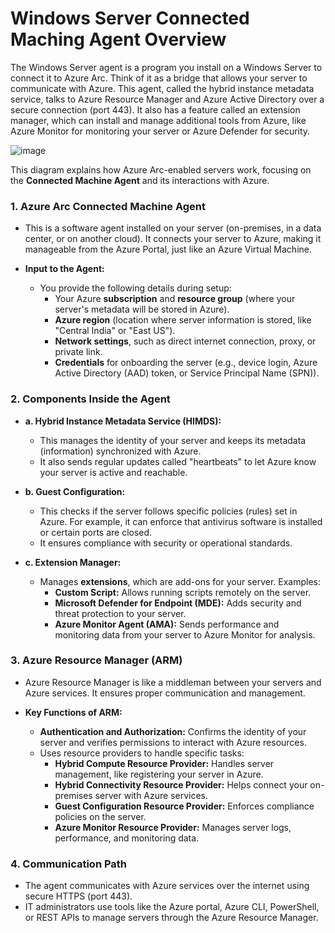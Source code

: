 # Windows Server Connected Maching Agent Overview

The Windows Server agent is a program you install on a Windows Server to connect it to Azure Arc. Think of it as a bridge that allows your server to communicate with Azure. This agent, called the hybrid instance metadata service, talks to Azure Resource Manager and Azure Active Directory over a secure connection (port 443). It also has a feature called an extension manager, which can install and manage additional tools from Azure, like Azure Monitor for monitoring your server or Azure Defender for security. 

![image](https://github.com/user-attachments/assets/109282cf-9e05-481c-b054-5072d6c22bc1)

This diagram explains how Azure Arc-enabled servers work, focusing on the **Connected Machine Agent** and its interactions with Azure.

### **1. Azure Arc Connected Machine Agent**
- This is a software agent installed on your server (on-premises, in a data center, or on another cloud). It connects your server to Azure, making it manageable from the Azure Portal, just like an Azure Virtual Machine.
  
- **Input to the Agent:**
  - You provide the following details during setup:
    - Your Azure **subscription** and **resource group** (where your server's metadata will be stored in Azure).
    - **Azure region** (location where server information is stored, like "Central India" or "East US").
    - **Network settings**, such as direct internet connection, proxy, or private link.
    - **Credentials** for onboarding the server (e.g., device login, Azure Active Directory (AAD) token, or Service Principal Name (SPN)).

### **2. Components Inside the Agent**

- **a. Hybrid Instance Metadata Service (HIMDS):**
  - This manages the identity of your server and keeps its metadata (information) synchronized with Azure.
  - It also sends regular updates called "heartbeats" to let Azure know your server is active and reachable.

- **b. Guest Configuration:**
  - This checks if the server follows specific policies (rules) set in Azure. For example, it can enforce that antivirus software is installed or certain ports are closed.
  - It ensures compliance with security or operational standards.

- **c. Extension Manager:**
  - Manages **extensions**, which are add-ons for your server. Examples:
    - **Custom Script:** Allows running scripts remotely on the server.
    - **Microsoft Defender for Endpoint (MDE):** Adds security and threat protection to your server.
    - **Azure Monitor Agent (AMA):** Sends performance and monitoring data from your server to Azure Monitor for analysis.

### **3. Azure Resource Manager (ARM)**

- Azure Resource Manager is like a middleman between your servers and Azure services. It ensures proper communication and management. 

- **Key Functions of ARM:**
  - **Authentication and Authorization:** Confirms the identity of your server and verifies permissions to interact with Azure resources.
  - Uses resource providers to handle specific tasks:
    - **Hybrid Compute Resource Provider:** Handles server management, like registering your server in Azure.
    - **Hybrid Connectivity Resource Provider:** Helps connect your on-premises server with Azure services.
    - **Guest Configuration Resource Provider:** Enforces compliance policies on the server.
    - **Azure Monitor Resource Provider:** Manages server logs, performance, and monitoring data.


### **4. Communication Path**
- The agent communicates with Azure services over the internet using secure HTTPS (port 443).
- IT administrators use tools like the Azure portal, Azure CLI, PowerShell, or REST APIs to manage servers through the Azure Resource Manager.

